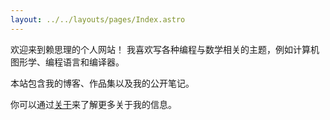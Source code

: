 ```yaml
---
layout: ../../layouts/pages/Index.astro
---
```


欢迎来到赖思理的个人网站！ 我喜欢写各种编程与数学相关的主题，例如计算机图形学、编程语言和编译器。

本站包含我的博客、作品集以及我的公开笔记。

你可以通过[关于](/zh/about)来了解更多关于我的信息。